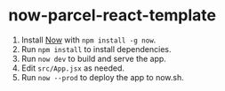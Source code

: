 # now-parcel-react-template

1. Install [Now](https://github.com/zeit/now) with `npm install -g now`.
1. Run `npm install` to install dependencies.
1. Run `now dev` to build and serve the app.
1. Edit `src/App.jsx` as needed.
1. Run `now --prod` to deploy the app to now.sh.
